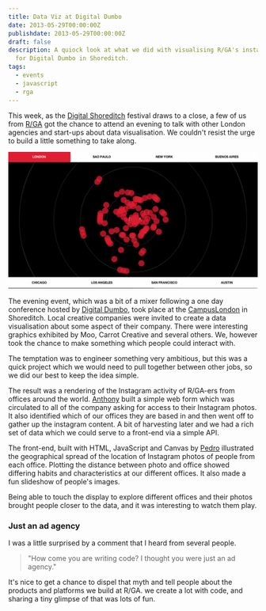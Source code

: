 ```yaml
---
title: Data Viz at Digital Dumbo
date: 2013-05-29T00:00:00Z
publishdate: 2013-05-29T00:00:00Z
draft: false
description: A quiock look at what we did with visualising R/GA's instagram usage
  for Digital Dumbo in Shoreditch.
tags:
  - events
  - javascript
  - rga
---
```


 This week, as the <a href="http://digitalshoreditch.com/">Digital Shoreditch</a> festival draws to a close, a few of us from <a href="http://rga.com">R/GA</a> got the chance to attend an evening to talk with other London agencies and start-ups about data visualisation. We couldn't resist the urge to build a little something to take along.

<!--more-->
<img src="/images/dd-data-viz.gif" alt="">


<p>
    The evening event, which was a bit of a mixer following a one day conference hosted by <a href="http://www.digitaldumbo.com/">Digital Dumbo</a>, took place at the <a href="http://www.campuslondon.com/">CampusLondon</a> in Shoreditch.  Local creative companies were invited to create a data visualisation about some aspect of their company. There were interesting graphics exhibited by Moo, Carrot Creative and several others.  We, however took the chance to make something which people could interact with.
</p>

<p>
    The temptation was to engineer something very ambitious, but this was a quick project which we would need to pull together between other jobs, so we did our best to keep the idea simple.
</p>
<p>
    The result was a rendering of the Instagram activity of R/GA-ers from offices around the world.  <a href="http://anthonygalvin.com/">Anthony</a> built a simple web form which was circulated to all of the company asking for access to their Instagram photos. It also identified which of our offices they are based in and then went off to gather up the instagram content. A bit of harvesting later and we had a rich set of data which we could serve to a front-end via a simple API.
</p>
<p>
    The front-end, built with HTML, JavaScript and Canvas by <a href="http://www.pedroduarte.me">Pedro</a> illustrated the geographical spread of the location of Instagram photos  of people from each office. Plotting the distance between photo and office showed differing habits and characteristics at our different offices. It also made a fun slideshow of people's images.
</p>
<p>
    Being able to touch the display to explore different offices and their photos brought people closer to the data, and it was interesting to watch them play.
</p>

<h3>Just an ad agency</h3>

<p>
    I was a little surprised by a comment that I heard from several people.
</p>
<blockquote>
    "How come you are writing code? I thought you were just an ad agency."
</blockquote>
<p>
    It's nice to get a chance to dispel that myth and tell people about the products and platforms we build at R/GA. we create a lot with code, and sharing a tiny glimpse of that was lots of fun.
</p>





